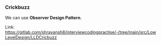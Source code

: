 ### Crickbuzz

We can use **Observer Design Pattern**.

Link: https://gitlab.com/shrayansh8/interviewcodingpractise/-/tree/main/src/LowLevelDesign/LLDCricbuzz